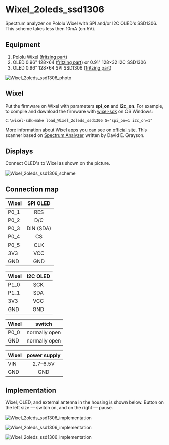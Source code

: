 # Wixel_2oleds_ssd1306

Spectrum analyzer on Pololu Wixel with SPI and/or I2C OLED's SSD1306. This scheme takes less then 10mA (on 5V).

## Equipment

1. Pololu Wixel ([fritzing part](https://github.com/Oestoidea/oled-spectrum-analizer/blob/master/fritzing-parts/OLED%200.96%20128x64%20I2C%20SSD1306.fzpz))
2. OLED 0.96" 128×64 ([fritzing part](https://github.com/Oestoidea/oled-spectrum-analizer/blob/master/fritzing-parts/OLED%200.96%20128x64%20I2C%20SSD1306.fzpz)) or 0.91" 128×32 I2C SSD1306
3. OLED 0.96" 128×64 SPI SSD1306 ([fritzing part](https://github.com/Oestoidea/oled-spectrum-analizer/blob/master/fritzing-parts/OLED%200.96%20128x64%20SPI%20SSD1306.fzpz))

![Wixel_2oleds_ssd1306_photo](https://github.com/Oestoidea/oled-spectrum-analizer/blob/master/Wixel/Wixel_2oleds_ssd1306/pics/Wixel_2oleds_ssd1306.png)

## Wixel

Put the firmware on Wixel with parameters __spi_on__ and __i2c_on__. For example, to compile and download the firmware with [wixel-sdk](http://pololu.github.io/wixel-sdk/) on OS Windows:

```
C:\wixel-sdk>make load_Wixel_2oleds_ssd1306 S="spi_on=1 i2c_on=1"
```

More information about Wixel apps you can see on [official site](https://www.pololu.com/docs/0J46/10.b). This scanner based on [Spectrum Analyzer](https://github.com/pololu/wixel-sdk/tree/dev/david/analyzer/apps/spectrum_analyzer) written by David E. Grayson.

## Displays

Connect OLED's to Wixel as shown on the picture.

![Wixel_2oleds_ssd1306_scheme](https://github.com/Oestoidea/oled-spectrum-analizer/blob/master/Wixel/Wixel_2oleds_ssd1306/fritzing-scheme/Wixel_2oleds_ssd1306_bb.png)

## Connection map

| Wixel    | SPI OLED      |
| -------- |:-------------:|
| P0_1     | RES           |
| P0_2     | D/C           |
| P0_3     | DIN (SDA)     |
| P0_4     | CS            |
| P0_5     | CLK           |
| 3V3      | VCC           |
| GND      | GND           |

| Wixel    | I2C OLED      |
| -------- |:-------------:|
| P1_0     | SCK           |
| P1_1     | SDA           |
| 3V3      | VCC           |
| GND      | GND           |

| Wixel    | switch        |
| -------- |:-------------:|
| P0_0     | normally open |
| GND      | normally open |

| Wixel    | power supply  |
| -------- |:-------------:|
| VIN      | 2.7–6.5V      |
| GND      | GND           |

## Implementation

Wixel, OLED, and external antenna in the housing is shown below. Button on the left size — switch on, and on the right — pause.

![Wixel_2oleds_ssd1306_implementation](https://github.com/Oestoidea/oled-spectrum-analizer/blob/master/Wixel/Wixel_2oleds_ssd1306/pics/Wixel_2oleds_ssd1306_4.png)

![Wixel_2oleds_ssd1306_implementation](https://github.com/Oestoidea/oled-spectrum-analizer/blob/master/Wixel/Wixel_2oleds_ssd1306/pics/Wixel_2oleds_ssd1306_5.png)

![Wixel_2oleds_ssd1306_implementation](https://github.com/Oestoidea/oled-spectrum-analizer/blob/master/Wixel/Wixel_2oleds_ssd1306/pics/Wixel_2oleds_ssd1306_6.png)
